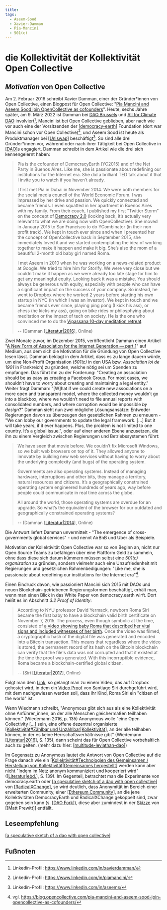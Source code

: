 ```yaml
---
title:
tags:
  - Aseem-Sood
  - Xavier-Damman
  - Pia-Mancini
  - 501(c)
---
```


# die Kollektivität der Kollektivität Open Collective

## _Motivation_ von Open Collective

Am 2. Februar 2016 schreibt Xavier Damman, einer der Gründer\*innen von Open Collective, einen Blogpost für Open Collective: "[Pia Mancini and Aseem Sood join OpenCollective as cofounders](https://blog.opencollective.com/pia-mancini-and-aseem-sood-join-opencollective-as-cofounders/)".
Heute, sechs Jahre später, am 9. März 2022 ist Damman bei [DAO.Brussels](https://dao.brussels/) und [All for Climate DAO](https://dao.allforclimate.earth/) involviert[^1], Mancini ist bei Open Collective geblieben, aber nach wie vor auch eine der Vorsitzenden der [[democracy-earth]] Foundation (dort war Mancini schon vor Open Collective)[^2], und Aseem Sood ist heute als Produktmanager bei [[Uniswap]] beschäftigt[^3]. So sind alle drei Gründer*innen vor, während oder nach ihrer Tätigkeit bei Open Collective in [[DAO]]s engagiert.
Damman schreibt in dem Artikel wie die drei sich kennengelernt haben:
> Pia is the cofounder of DemocracyEarth (YC2015) and of the Net Party in Buenos Aires. Like me, she is passionate about redefining our institutions for the Internet era. She did a brilliant TED talk about it that I invite you to watch if you haven’t already.
> 
> I first met Pia in Dubai in November 2014. We were both members for the social media council of the World Economic Forum. I was impressed by her drive and passion. We quickly connected and became friends. I even squatted in her apartment in Buenos Aires with my family. From their couch, I published my first "Twitter Storm” on the concept of [Democracy 2.0](https://twitter.com/xdamman/status/542794301424795648) (looking back, it’s actually very relevant to what we are doing now with OpenCollective). She moved in January 2015 to San Francisco to do YCombinator (in their non-profit track). We kept in touch ever since and when I presented her the concept of OpenCollective back in September 2015, she immediately loved it and we started contemplating the idea of working together to make it happen and make it big. She’s also the mom of a beautiful 2-month old baby girl named Roma.
> 
> I met Aseem in 2010 when he was working on a news-related product at Google. We tried to hire him for Storify. We were very close but we couldn’t make it happen as we were already too late stage for him to get any meaningful equity. Looking back it was a mistake. You should always be generous with equity, especially with people who can have a significant impact on the success of your company. So instead, he went to Dropbox where he worked 2 years before starting his own startup in NYC (in which I was an investor). We kept in touch and we became friends ever since, playing ping pong (I kick his ass), or chess (he kicks my ass), going on bike rides or philosphying about meditation or the impact of tech on society. He is the one who convinced me to do the [Vipassana 10-day meditation retreat](https://medium.com/@xdamman/my-10-day-meditation-retreat-in-silence-71abda54940e#.7oy3b338c).
> 
> -- (Damman [[Literatur|2016]], Online)

Zwei Monate zuvor, im Dezember 2015, veröffentlicht Damman einen Artikel "[A New Form of Association for the Internet Generation — part 1](https://medium.com/open-collective/a-new-form-of-association-for-the-internet-generation-part-1-6d6c4f5dd27f#.n2ltj09a0)" auf Medium, aus dem sich die Motivation für die Gründung von Open Collective lesen lässt.
Damman beklagt in dem Artikel, dass es zu lange dauern würde, um eine Non-Profit Organisation (_501(c)_ in den USA bzw. _Association loi de 1901_ in Frankreich) zu gründen, welche nötig sei um Spenden zu empfangen. Das führt ihn zu der Forderung: "Creating an association should be as easy as creating a Facebook Group. For most cases, we shouldn’t have to worry about creating and maintaining a legal entity." Weiter fragt Damman: "[W]hat if we could create new associations on a more open and transparent model, where the collected money wouldn’t go into a blackbox, where we wouldn’t need to file annual reports with consolidated numbers, and where corruption would be impossible _by design_?" Damman sieht nun zwei mögliche Lösungsansätze: Entweder Regierungen davon zu überzeugen den gesetzlichen Rahmen zu erneuern - "We can lobby our governments to update the legal framework. [...] But it will take years, if it ever happens. Plus, the problem is not limited to one country. It’s a global issue.", oder auf einer anderen Ebene anzusetzen, die ihn zu einem Vergleich zwischen Regierungen und Betriebssystemen führt:
> We have seen that movie before. We couldn’t fix Microsoft Windows, so we built web browsers on top of it. They allowed anyone to innovate by building new web services without having to worry about the underlying complexity (and bugs) of the operating system.
> 
> Governments are also operating systems. Instead of managing hardware, interruptions and other bits, they manage a territory, natural resources and citizens. It’s a geographically constrained operating system engineered hundreds of years ago, way before people could communicate in real time across the globe.
> 
> All around the world, those operating systems are overdue for an upgrade. So what’s the equivalent of the browser for our outdated and geographically constrained operating systems?
> 
> -- (Damman [[Literatur|2014]], Online)

Die Antwort liefert Damman unvermittelt - "The emergence of cross-governments global services" - und nennt AirBnB und Uber als Beispiele.

Motivation der Kollektivität Open Collective war so von Beginn an, nicht nur Open Source Teams zu befähigen über eine Plattform Geld zu sammeln, ohne dass diese sich darum kümmern müssen selbst eine _501(c) organization_ zu gründen, sondern vielmehr auch eine Unzufriedenheit mit Regierungen und gesetzlichen Rahmenbedigungen: "Like me, she is passionate about redefining our institutions for the Internet era"[^4].

Einen Eindruck davon, wie passioniert Mancini sich 2015 mit DAOs und neuen Blockchain-getriebenen Regierungsformen beschäftigt, erhält man, wenn man einen Blick in das White Paper von democracy.earth wirft. Dort heißt es im Abschnitt _3.2 Proof of Identity_:
> According to NYU professor David Yermack, newborn Roma Siri became the first baby to have a blockchain valid birth certificate on November 7, 2015. The process, even though symbolic at the time, consisted of [a video showing baby Roma that described her vital signs and included witnesses of her birth](https://www.dropbox.com/s/tsi4xo4k6j1jsa6/Blockchain%20Birth%20Certificate%20of%20Roma%20Siri%20-%20Daughter%20of%20Santiago%20Siri%20%28father%29%20and%20Pia%20Mancini%20%28mother%29.MOV?dl=0). Once the video was filmed, a cryptographic hash of the digital file was generated and encoded into a Bitcoin transaction. This means that regardless where the video is stored, the permanent record of its hash on the Bitcoin blockchain can verify that the file's data was not corrupted and that it existed at the time the proof was generated. With this incorruptible evidence, Roma became a blockchain-certified global citizen.
> 
> -- (Siri [[Literatur|2017]], Online)

Folgt man dem [Link](https://www.dropbox.com/s/tsi4xo4k6j1jsa6/Blockchain%20Birth%20Certificate%20of%20Roma%20Siri%20-%20Daughter%20of%20Santiago%20Siri%20%28father%29%20and%20Pia%20Mancini%20%28mother%29.MOV?dl=0), so gelangt man zu einem Video, das auf Dropbox gehostet wird, in dem ein [Video Proof](https://github.com/DemocracyEarth/paper#322-video-proof) von Santiago Siri durchgeführt wird, mit dem nachgewiesen werden soll, dass ihr Kind, Roma Siri ein "citizen of the world" ist.

Wenn Wiedmann schreibt, "Anonymous gibt sich aus als eine Kollektivität ohne Anführer_innen, an der alle Menschen gleichermaßen teilhaben können." (Wiedemann 2016, p. 135) Anonymous wolle "eine Open Collectivity […] sein, eine offene dezentral organisierte [[Kollektivität#Zählbar und Unzählbar|Kollektivität]], an der alle teilhaben können, in der es keine Herrschaftsverhältnisse gibt" (Wiedemann [[Literatur|2016]], S. 135), dann scheint das für Open Collective vorbehaltlich auch zu gelten. (mehr dazu hier: [[multitude-leviathan-dao]])

Im Gegensatz zu Anonymous lautet die Antwort von Open Collective auf die Frage danach wie ein [[Kollektivität#Technologien des Gemeinsamen / Herstellung von Kollektivität|Gemeinsames hergestellt]] werden kann aber nicht "Indem im Netz anonym kommuniziert und kooperiert wird" ([[Literatur|ebd.]], S. 139). Im Gegenteil, betrachtet man die Experimente von democracy.earth oder [[a speculative sketch of a dao with open collective]] von [[RadicalXChange]], so wird deutlich, dass Anonymität im Bereich einer erweiterten Community, einer [[Ethereum Community]], an die jene Kollektivitäten DemocracyEarth und RadicalXChange gekoppelt sind, zwar gegeben sein kann (s. [[DAO Fork]]), diese aber zumindest in der [Skizze](https://www.radicalxchange.org/media/blog/a-speculative-sketch-of-a-dao-with-open-collective/) von [[Matt Prewitt]] entfällt.

## Leseempfehlung
[[a speculative sketch of a dao with open collective]]
 
## Fußnoten
[^1]: Linkedin-Profil: https://www.linkedin.com/in/xavierdamman/
[^2]: Linkedin-Profil: https://www.linkedin.com/in/piamancini/
[^3]: Linkedin-Profil: https://www.linkedin.com/in/aseems/
[^4]: vgl. https://blog.opencollective.com/pia-mancini-and-aseem-sood-join-opencollective-as-cofounders/

[//begin]: # "Autogenerated link references for markdown compatibility"
[democracy-earth]: democracy-earth.md "democracy.earth"
[Uniswap]: Uniswap.md "Uniswap"
[DAO]: DAO.md "DAO"
[Literatur|2016]: Literatur.md "Literatur"
[Literatur|2014]: Literatur.md "Literatur"
[Literatur|2017]: Literatur.md "Literatur"
[Kollektivität#Zählbar und Unzählbar|Kollektivität]: Kollektivität.md "(Ambiguitäten der) Kollektivität"
[multitude-leviathan-dao]: multitude-leviathan-dao.md "multitude-leviathan-dao"
[Kollektivität#Technologien des Gemeinsamen / Herstellung von Kollektivität|Gemeinsames hergestellt]: Kollektivität.md "(Ambiguitäten der) Kollektivität"
[Literatur|ebd.]: Literatur.md "Literatur"
[a speculative sketch of a dao with open collective]: <a speculative sketch of a dao with open collective.md> "a speculative sketch of a dao with open collective"
[RadicalXChange]: RadicalxChange.md "RadicalxChange"
[Ethereum Community]: <Ethereum community.md> "Ethereum community"
[DAO Fork]: <DAO fork.md> "DAO fork"
[//end]: # "Autogenerated link references"